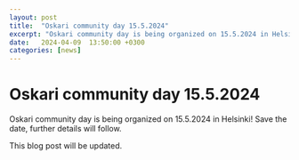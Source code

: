 ```yaml
---
layout: post  
title:  "Oskari community day 15.5.2024"  
excerpt: "Oskari community day is being organized on 15.5.2024 in Helsinki! Save the date, further details will follow. This blog post will be updated."
date:   2024-04-09  13:50:00 +0300
categories: [news]
---  
```


# Oskari community day 15.5.2024

Oskari community day is being organized on 15.5.2024 in Helsinki! Save the date, further details will follow. 

This blog post will be updated.
